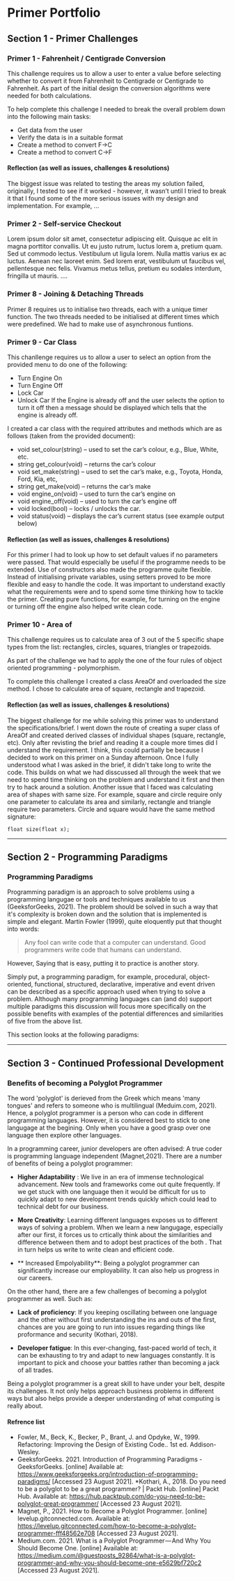 # Primer Portfolio

## Section 1 - Primer Challenges
### Primer 1 - Fahrenheit / Centigrade Conversion
This challenge requires us to allow a user to enter a value before selecting whether to convert it from Fahrenheit to Centigrade or Centigrade to Fahrenheit.  As part of the initial design the conversion algorithms were needed for both calculations. 

To help complete this challenge I needed to break the overall problem down into the following main tasks: 
* Get data from the user
* Verify the data is in a suitable format
* Create a method to convert F->C
* Create a method to convert C->F
 
#### Reflection (as well as issues, challenges & resolutions)
The biggest issue was related to testing the areas my solution failed, originally, I tested to see if it worked - however, it wasn’t until I tried to break it that I found some of the more serious issues with my design and implementation.  For example, ...

### Primer 2 - Self-service Checkout
Lorem ipsum dolor sit amet, consectetur adipiscing elit. Quisque ac elit in magna porttitor convallis. Ut eu justo rutrum, luctus lorem a, pretium quam. Sed ut commodo lectus. Vestibulum ut ligula lorem. Nulla mattis varius ex ac luctus. Aenean nec laoreet enim. Sed lorem erat, vestibulum ut faucibus vel, pellentesque nec felis. Vivamus metus tellus, pretium eu sodales interdum, fringilla ut mauris. ....
### Primer 8 - Joining & Detaching Threads
Primer 8 requires us to initialise two threads, each with a unique timer function. The two threads needed to be initialised at different times which were predefined. 
We had to make use of asynchronous funtions. 

### Primer 9 - Car Class
This chanllenge requires us to allow a user to select an option from the provided menu to do one of the following:
* Turn Engine On
* Turn Engine Off 
* Lock Car
* Unlock Car
If the Engine is already off and the user selects the option to turn it off then a message should be displayed which tells that the engine is already off. 

I created a car class with the required attributes and methods which are as follows (taken from the provided document):
* void set_colour(string) – used to set the car’s colour, e.g., Blue, White, etc.
* string get_colour(void) – returns the car’s colour
* void set_make(string) – used to set the car’s make, e.g., Toyota, Honda, Ford, Kia, etc,
* string get_make(void) – returns the car’s make
* void engine_on(void) – used to turn the car’s engine on
* void engine_off(void) – used to turn the car’s engine off
* void locked(bool) – locks / unlocks the car.
* void status(void) – displays the car’s current status (see example output below)

#### Reflection (as well as issues, challenges & resolutions)
For this primer I had to look up how to set default values if no parameters were passed. That would especially be useful if the programme needs to be extended. Use of constructors also made the programme quite flexible. Instead of initialising private variables, using setters proved to be more flexible and easy to handle the code. 
It was important to understand exactly what the requirements were and to spend some time thinking how to tackle the primer. Creating pure functions, for example, for turning on the engine or turning off the engine also helped write clean code.  
### Primer 10 - Area of
This challenge requires us to calculate area of 3 out of the 5 specific shape types from the list: rectangles, circles, squares, triangles or trapezoids. 

As part of the challenge we had to apply the one of the four rules of object oriented programming - polymorphism. 

To complete this challenge I created a class AreaOf and overloaded the size method. I chose to calculate area of square, rectangle and trapezoid. 

#### Reflection (as well as issues, challenges & resolutions)
The biggest challenge for me while solving this primer was to understand the specifications/brief. I went down the route of creating a super class of AreaOf and created derived classes of individual shapes (square, rectangle, etc). Only after revisting the brief and reading it a couple more times did I understand the requirement. I think, this could partially be because I decided to work on this primer on a Sunday afternoon. Once I fully understood what I was asked in the brief, it didn't take long to write the code. This builds on what we had disscussed all through the week that we need to spend time thinking on the problem and understand it first and then try to hack around a solution.
Another issue that I faced was calculating area of shapes with same size. For example, square and circle require only one parameter to calculate its area and similarly, rectangle and triangle require two parameters. Circle and square would have the same method signature:
~~~
float size(float x);
~~~

---
## Section 2 - Programming Paradigms
### Programming Paradigms
Programming paradigm is an approach to solve problems using a programming langugae or tools and techniques available to us (GeeksforGeeks, 2021). The problem should be solved in such a way that it's complexity is broken down and the solution that is implemented is simple and elegant. Martin Fowler (1999), quite eloquently put that thought into words:
>Any fool can write code that a computer can understand. Good programmers write code that humans can understand.

However, Saying that is easy, putting it to practice is another story. 

Simply put, a programming paradigm, for example, procedural, object-oriented, functional, structured, declarative, imperative and event driven can be described as a specific approach used when trying to solve a problem.  Although many programming languages can (and do) support multiple paradigms this discussion will focus more specifically on the possible benefits with examples of the potential differences and similarities of five from the above list. 

This section looks at the following paradigms:


---
## Section 3 - Continued Professional Development
### Benefits of becoming a Polyglot Programmer
The word 'polyglot' is derieved from the Greek which means 'many tongues' and refers to someone who is multilingual (Meduim.com, 2021). Hence, a polyglot programmer is a person who can code in different programming languages. However, it is considered best to stick to one langugage at the begining. Only when you have a good grasp over one language then explore other languages.

In a programming career, junior developers are often advised: A true coder is programming language independent (Magnet,2021).
There are a number of benefits of being a polyglot programmer:
* **Higher Adaptability** : We live in an era of immense technological advancement. New tools and frameworks come out quite frequently. If we get stuck with one language then it would be difficult for us to quickly adapt to new development trends quickly which could lead to technical debt for our business.

* **More Creativity**: Learning different languages exposes us to different ways of solving a problem. When we learn a new langugage, especially after our first, it forces us to crtically think about the similarities and difference between them and to adopt best practices of the both . That in turn helps us write to write clean and efficient code.

* ** Increased Empolyability**: Being a polyglot programmer can significantly increase our employability. It can also help us progress in our careers.

On the other hand, there are a few challenges of becoming a polyglot programmer as well. Such as: 
* **Lack of proficiency**: If you keeping oscillating between one language and the other without first understanding the ins and outs of the first, chances are you are going to run into issues regarding things like proformance and security (Kothari, 2018).

* **Developer fatigue**: In this ever-changing, fast-paced world of tech, it can be exhausting to try and adapt to new languages constantly. It is important to pick and choose your battles rather than becoming a jack of all trades.

Being a polyglot programmer is a great skill to have under your belt, despite its challenges. It not only helps approach business problems in different ways but also helps provide a deeper understanding of what computing is really about.




#### Refrence list
* Fowler, M., Beck, K., Becker, P., Brant, J. and Opdyke, W., 1999. Refactoring: Improving the Design of Existing Code.. 1st ed. Addison-Wesley.
* GeeksforGeeks. 2021. Introduction of Programming Paradigms - GeeksforGeeks. [online] Available at: <https://www.geeksforgeeks.org/introduction-of-programming-paradigms/> [Accessed 23 August 2021].
*Kothari, A., 2018. Do you need to be a polyglot to be a great programmer? | Packt Hub. [online] Packt Hub. Available at: <https://hub.packtpub.com/do-you-need-to-be-polyglot-great-programmer/> [Accessed 23 August 2021].
* Magnet, P., 2021. How to Become a Polyglot Programmer. [online] levelup.gitconnected.com. Available at: <https://levelup.gitconnected.com/how-to-become-a-polyglot-programmer-fff48562e708> [Accessed 23 August 2021].
* Medium.com. 2021. What is a Polyglot Programmer — And Why You Should Become One. [online] Available at: <https://medium.com/@guestposts_92864/what-is-a-polyglot-programmer-and-why-you-should-become-one-e5629bf720c2> [Accessed 23 August 2021].
